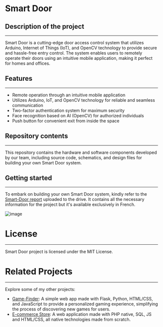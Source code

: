 # Smart Door

## Description of the project
---
Smart Door is a cutting-edge door access control system that utilizes Arduino, Internet of Things (IoT), and OpenCV technology to provide secure and hassle-free entry control. The system enables users to remotely operate their doors using an intuitive mobile application, making it perfect for homes and offices.

## Features
---
- Remote operation through an intuitive mobile application
- Utilizes Arduino, IoT, and OpenCV technology for reliable and seamless communication
- Two-factor authentication system for maximum security
- Face recognition based on AI (OpenCV) for authorized individuals
- Push button for convenient exit from inside the space

## Repository contents
---
This repository contains the hardware and software components developed by our team, including source code, schematics, and design files for building your own Smart Door system.

## Getting started
---
To embark on building your own Smart Door system, kindly refer to the [Smart-Door report](https://drive.google.com/drive/folders/1MKN39bfqW3K3Qk-hdvGKEYFSpYBxwTXW) uploaded to the drive. It contains all the necessary information for the project but it's available exclusively in French.

![image](https://github.com/Josh-techie/Smart_Door/assets/95583855/9e030c47-49cd-4267-b267-b5b73d643b46)

# License
---
Smart Door project is licensed under the MIT License.

# Related Projects
---
Explore some of my other projects:

- [Game-Finder](https://github.com/soufiane-oumalek/find_your_game): A simple web app made with Flask, Python, HTML/CSS, and JavaScript to provide a personalized gaming experience, simplifying the process of discovering new games for users.
- [E-commerce Store](https://github.com/Josh-techie/ecomm): A web application made with PHP native, SQL, JS and HTML/CSS, all native technologies made from scratch.

